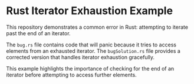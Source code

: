 # Rust Iterator Exhaustion Example

This repository demonstrates a common error in Rust: attempting to iterate past the end of an iterator.

The `bug.rs` file contains code that will panic because it tries to access elements from an exhausted iterator.  The `bugSolution.rs` file provides a corrected version that handles iterator exhaustion gracefully.

This example highlights the importance of checking for the end of an iterator before attempting to access further elements.